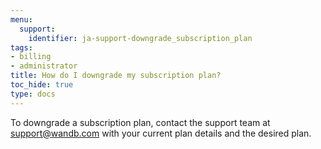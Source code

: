 ```yaml
---
menu:
  support:
    identifier: ja-support-downgrade_subscription_plan
tags:
- billing
- administrator
title: How do I downgrade my subscription plan?
toc_hide: true
type: docs
---
```


To downgrade a subscription plan, contact the support team at support@wandb.com with your current plan details and the desired plan.